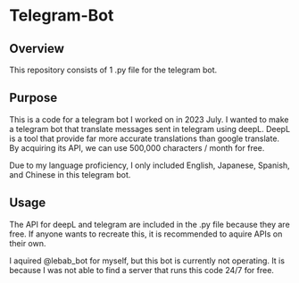 # Telegram-Bot

## Overview 

This repository consists of 1 .py file for the telegram bot. 

## Purpose

This is a code for a telegram bot I worked on in 2023 July. I wanted to make a telegram bot that translate messages sent in telegram using deepL. DeepL is a tool that provide far more accurate translations than google translate. By acquiring its API, we can use 500,000 characters / month for free. 

Due to my language proficiency, I only included English, Japanese, Spanish, and Chinese in this telegram bot. 

## Usage 

The API for deepL and telegram are included in the .py file because they are free. If anyone wants to recreate this, it is recommended to aquire APIs on their own. 

I aquired @lebab_bot for myself, but this bot is currently not operating. It is because I was not able to find a server that runs this code 24/7 for free. 